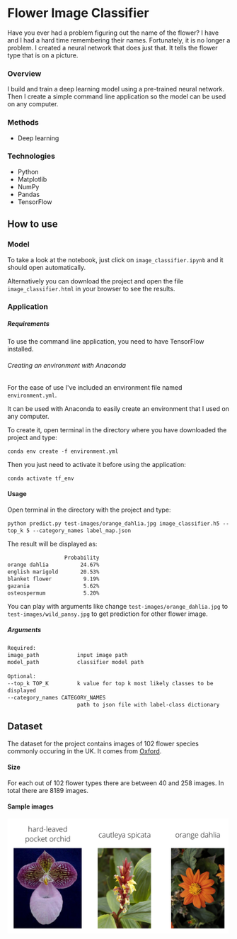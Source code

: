 # Flower Image Classifier

Have you ever had a problem figuring out the name of the flower? I have and I had a hard time remembering their names.
Fortunately, it is no longer a problem. I created a neural network that does just that. It tells the flower type that is on a picture.

### Overview

I build and train a deep learning model using a pre-trained neural network. Then I create a simple command line application so the model can be used on any computer.

### Methods

* Deep learning

### Technologies

* Python
* Matplotlib
* NumPy
* Pandas
* TensorFlow

## How to use

### Model

To take a look at the notebook, just click on `image_classifier.ipynb` and it should open automatically.

Alternatively you can download the project and open the file `image_classifier.html` in your browser to see the results.

### Application

##### Requirements

To use the command line application, you need to have TensorFlow installed.

###### Creating an environment with Anaconda

For the ease of use I've included an environment file named `environment.yml`.

It can be used with Anaconda to easily create an environment that I used on any computer.

To create it, open terminal in the directory where you have downloaded the project and type:
```
conda env create -f environment.yml
```

Then you just need to activate it before using the application:
```
conda activate tf_env
```

#### Usage

Open terminal in the directory with the project and type:
```
python predict.py test-images/orange_dahlia.jpg image_classifier.h5 --top_k 5 --category_names label_map.json
```
The result will be displayed as:
```
                  Probability
orange dahlia          24.67%
english marigold       20.53%
blanket flower          9.19%
gazania                 5.62%
osteospermum            5.20%

```
You can play with arguments like change `test-images/orange_dahlia.jpg` to `test-images/wild_pansy.jpg` to get prediction for other flower image.

##### Arguments
```
Required:
image_path            input image path
model_path            classifier model path

Optional:
--top_k TOP_K         k value for top k most likely classes to be displayed
--category_names CATEGORY_NAMES
                      path to json file with label-class dictionary

```

## Dataset

The dataset for the project contains images of 102 flower species commonly occuring in the UK. It comes from [Oxford](http://www.robots.ox.ac.uk/~vgg/data/flowers/102/index.html).

#### Size

For each out of 102 flower types there are between 40 and 258 images. In total there are 8189 images.

#### Sample images

<img src="assets/Flowers.png" width="500">
